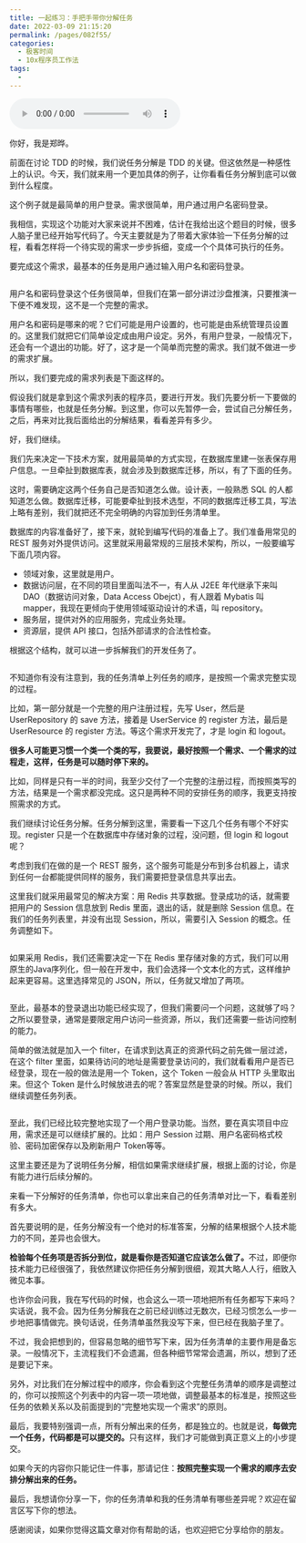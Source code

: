```yaml
---
title: 一起练习：手把手带你分解任务
date: 2022-03-09 21:15:20
permalink: /pages/082f55/
categories:
  - 极客时间
  - 10x程序员工作法
tags:
  - 
---
```

<audio title="15.一起练习：手把手带你分解任务" src="https://static001.geekbang.org/resource/audio/26/bc/26353184acf10a96610fcf1273898bbc.mp3" controls="controls"></audio> 
<p>你好，我是郑晔。</p><p>前面在讨论 TDD 的时候，我们说任务分解是 TDD 的关键。但这依然是一种感性上的认识。今天，我们就来用一个更加具体的例子，让你看看任务分解到底可以做到什么程度。</p><p>这个例子就是最简单的用户登录。需求很简单，用户通过用户名密码登录。</p><p>我相信，实现这个功能对大家来说并不困难，估计在我给出这个题目的时候，很多人脑子里已经开始写代码了。今天主要就是为了带着大家体验一下任务分解的过程，看看怎样将一个待实现的需求一步步拆细，变成一个个具体可执行的任务。</p><p>要完成这个需求，最基本的任务是用户通过输入用户名和密码登录。</p><p><img src="https://static001.geekbang.org/resource/image/df/1b/df3bcd76b68787145c5d6e16804a191b.jpg" alt=""></p><p>用户名和密码登录这个任务很简单，但我们在第一部分讲过沙盘推演，只要推演一下便不难发现，这不是一个完整的需求。</p><p>用户名和密码是哪来的呢？它们可能是用户设置的，也可能是由系统管理员设置的。这里我们就把它们简单设定成由用户设定。另外，有用户登录，一般情况下，还会有一个退出的功能。好了，这才是一个简单而完整的需求。我们就不做进一步的需求扩展。</p><p>所以，我们要完成的需求列表是下面这样的。</p><p><img src="https://static001.geekbang.org/resource/image/a0/6f/a01d61a6ebfe1ccb1ff38eaec4f4c96f.jpg" alt=""><br>
假设我们就是拿到这个需求列表的程序员，要进行开发。我们先要分析一下要做的事情有哪些，也就是任务分解。到这里，你可以先暂停一会，尝试自己分解任务，之后，再来对比我后面给出的分解结果，看看差异有多少。</p><!-- [[[read_end]]] --><p>好，我们继续。</p><p>我们先来决定一下技术方案，就用最简单的方式实现，在数据库里建一张表保存用户信息。一旦牵扯到数据库表，就会涉及到数据库迁移，所以，有了下面的任务。</p><p><img src="https://static001.geekbang.org/resource/image/5d/2e/5d88a1849a51d566e8702142b16e112e.jpg" alt=""><br>
这时，需要确定这两个任务自己是否知道怎么做。设计表，一般熟悉 SQL 的人都知道怎么做。数据库迁移，可能要牵扯到技术选型，不同的数据库迁移工具，写法上略有差别，我们就把还不完全明确的内容加到任务清单里。</p><p><img src="https://static001.geekbang.org/resource/image/23/a3/23d543d679448bd5250081168ba12da3.jpg" alt=""><br>
数据库的内容准备好了，接下来，就轮到编写代码的准备上了。我们准备用常见的 REST 服务对外提供访问。这里就采用最常规的三层技术架构，所以，一般要编写下面几项内容。</p><ul>
<li>领域对象，这里就是用户。</li>
<li>数据访问层，在不同的项目里面叫法不一，有人从 J2EE 年代继承下来叫 DAO（数据访问对象，Data Access Obejct），有人跟着 Mybatis 叫 mapper，我现在更倾向于使用领域驱动设计的术语，叫 repository。</li>
<li>服务层，提供对外的应用服务，完成业务处理。</li>
<li>资源层，提供 API 接口，包括外部请求的合法性检查。</li>
</ul><p>根据这个结构，就可以进一步拆解我们的开发任务了。</p><p><img src="https://static001.geekbang.org/resource/image/03/8a/036a5560bcde11be857b04ce610bc18a.jpg" alt=""></p><p>不知道你有没有注意到，我的任务清单上列任务的顺序，是按照一个需求完整实现的过程。</p><p>比如，第一部分就是一个完整的用户注册过程，先写 User，然后是 UserRepository 的 save 方法，接着是 UserService 的 register 方法，最后是 UserResource 的 register 方法。等这个需求开发完了，才是 login 和 logout。</p><p><strong>很多人可能更习惯一个类一个类的写，我要说，最好按照一个需求、一个需求的过程走，这样，任务是可以随时停下来的。</strong></p><p>比如，同样是只有一半的时间，我至少交付了一个完整的注册过程，而按照类写的方法，结果是一个需求都没完成。这只是两种不同的安排任务的顺序，我更支持按照需求的方式。</p><p>我们继续讨论任务分解。任务分解到这里，需要看一下这几个任务有哪个不好实现。register 只是一个在数据库中存储对象的过程，没问题，但 login 和 logout 呢？</p><p>考虑到我们在做的是一个 REST 服务，这个服务可能是分布到多台机器上，请求到任何一台都能提供同样的服务，我们需要把登录信息共享出去。</p><p>这里我们就采用最常见的解决方案：用 Redis 共享数据。登录成功的话，就需要把用户的 Session 信息放到 Redis 里面，退出的话，就是删除 Session 信息。在我们的任务列表里，并没有出现 Session，所以，需要引入 Session 的概念。任务调整如下。</p><p><img src="https://static001.geekbang.org/resource/image/6f/13/6fb2e0509c4b05b5b8ed18225d180913.jpg" alt=""></p><p>如果采用 Redis，我们还需要决定一下在 Redis 里存储对象的方式，我们可以用原生的Java序列化，但一般在开发中，我们会选择一个文本化的方式，这样维护起来更容易。这里选择常见的 JSON，所以，任务就又增加了两项。</p><p><img src="https://static001.geekbang.org/resource/image/8a/c2/8a26b41dafe2b0704b291d44b3fc99c2.jpg" alt=""></p><p>至此，最基本的登录退出功能已经实现了，但我们需要问一个问题，这就够了吗？之所以要登录，通常是要限定用户访问一些资源，所以，我们还需要一些访问控制的能力。</p><p>简单的做法就是加入一个 filter，在请求到达真正的资源代码之前先做一层过滤，在这个 filter 里面，如果待访问的地址是需要登录访问的，我们就看看用户是否已经登录，现在一般的做法是用一个 Token，这个 Token 一般会从 HTTP 头里取出来。但这个 Token 是什么时候放进去的呢？答案显然是登录的时候。所以，我们继续调整任务列表。</p><p><img src="https://static001.geekbang.org/resource/image/1d/cd/1dc9b55d2ccf024bc66b7e90e6f0bbcd.jpg" alt=""></p><p>至此，我们已经比较完整地实现了一个用户登录功能。当然，要在真实项目中应用，需求还是可以继续扩展的。比如：用户 Session 过期、用户名密码格式校验、密码加密保存以及刷新用户 Token等等。</p><p>这里主要还是为了说明任务分解，相信如果需求继续扩展，根据上面的讨论，你是有能力进行后续分解的。</p><p>来看一下分解好的任务清单，你也可以拿出来自己的任务清单对比一下，看看差别有多大。</p><p><img src="https://static001.geekbang.org/resource/image/94/ab/94f217310da9fe77e6739f3b15702cab.jpg" alt=""><br>
首先要说明的是，任务分解没有一个绝对的标准答案，分解的结果根据个人技术能力的不同，差异也会很大。</p><p><strong>检验每个任务项是否拆分到位，就是看你是否知道它应该怎么做了。</strong>不过，即便你技术能力已经很强了，我依然建议你把任务分解到很细，观其大略人人行，细致入微见本事。</p><p>也许你会问我，我在写代码的时候，也会这么一项一项地把所有任务都写下来吗？实话说，我不会。因为任务分解我在之前已经训练过无数次，已经习惯怎么一步一步地把事情做完。换句话说，任务清单虽然我没写下来，但已经在我脑子里了。</p><p>不过，我会把想到的，但容易忽略的细节写下来，因为任务清单的主要作用是备忘录。一般情况下，主流程我们不会遗漏，但各种细节常常会遗漏，所以，想到了还是要记下来。</p><p>另外，对比我们在分解过程中的顺序，你会看到这个完整任务清单的顺序是调整过的，你可以按照这个列表中的内容一项一项地做，调整最基本的标准是，按照这些任务的依赖关系以及前面提到的“完整地实现一个需求”的原则。</p><p>最后，我要特别强调一点，所有分解出来的任务，都是独立的。也就是说，<strong>每做完一个任务，代码都是可以提交的。</strong>只有这样，我们才可能做到真正意义上的小步提交。</p><p>如果今天的内容你只能记住一件事，那请记住：<strong>按照完整实现一个需求的顺序去安排分解出来的任务。</strong></p><p>最后，我想请你分享一下，你的任务清单和我的任务清单有哪些差异呢？欢迎在留言区写下你的想法。</p><p>感谢阅读，如果你觉得这篇文章对你有帮助的话，也欢迎把它分享给你的朋友。</p>